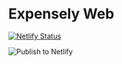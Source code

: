 # Expensely Web

[![Netlify Status](https://api.netlify.com/api/v1/badges/5d57e583-3d65-4020-b84b-e2ad76fa2631/deploy-status)](https://app.netlify.com/sites/web-expensely/deploys)

![Publish to Netlify](https://github.com/m-jovanovic/expensely-web/workflows/Publish%20to%20Netlify/badge.svg)